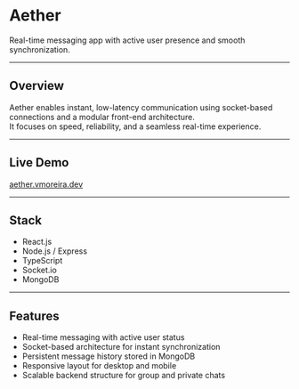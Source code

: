 # Aether

Real-time messaging app with active user presence and smooth synchronization.

---

## Overview

Aether enables instant, low-latency communication using socket-based connections and a modular front-end architecture.  
It focuses on speed, reliability, and a seamless real-time experience.

---

## Live Demo

[aether.vmoreira.dev](https://aether.vmoreira.dev)

---

## Stack

- React.js  
- Node.js / Express  
- TypeScript  
- Socket.io  
- MongoDB  

---

## Features

- Real-time messaging with active user status  
- Socket-based architecture for instant synchronization  
- Persistent message history stored in MongoDB  
- Responsive layout for desktop and mobile  
- Scalable backend structure for group and private chats
